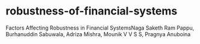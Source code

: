 # robustness-of-financial-systems
Factors Affecting Robustness in Financial SystemsNaga Saketh Ram Pappu, Burhanuddin Sabuwala, Adriza Mishra, Mounik V V S S, Pragnya Anuboina
